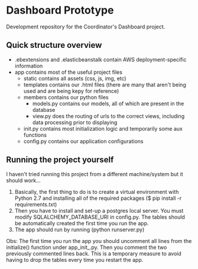 # Dashboard Prototype
Development repository for the Coordinator's Dashboard project.

## Quick structure overview
* .ebextensions and .elasticbeanstalk contain AWS deployment-specific information
* app contains most of the useful project files
  * static contains all assets (css, js, img, etc)
  * templates contains our .html files (there are many that aren't being used and are being kepy for reference)
  * members contains our python files
    * models.py contains our models, all of which are present in the database
    * view.py does the routing of urls to the correct views, including data processing prior to displaying
  * init.py contains most initialization logic and temporarily some aux functions
  * config.py contains our application configurations

## Running the project yourself
I haven't tried running this project from a different machine/system but it should work...
1. Basically, the first thing to do is to create a virtual environment with Python 2.7 and installing all of the required packages ($ pip install -r requirements.txt)
2. Then you have to install and set-up a postgres local server. You must modify SQLALCHEMY_DATABASE_URI in config.py. The tables should be automatically created the first time you run the app.
3. The app should run by running (python runserver.py)

Obs: The first time you run the app you should uncomment all lines from the initialize() function under app\_init_.py. Then you comment the two previously commented lines back. This is a temporary measure to avoid having to drop the tables every time you restart the app.
